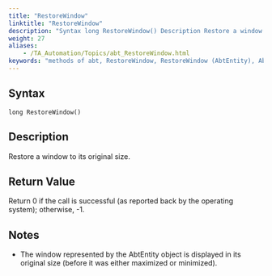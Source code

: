 ```yaml
--- 
title: "RestoreWindow"
linktitle: "RestoreWindow"
description: "Syntax long RestoreWindow() Description Restore a window to its original size. Return Value Return 0 if the call is successful (as reported back by the operating system); otherwise, -1 . Notes The ..."
weight: 27
aliases: 
    - /TA_Automation/Topics/abt_RestoreWindow.html
keywords: "methods of abt, RestoreWindow, RestoreWindow (AbtEntity), AbtEntity, restorewindow, abtentity restorewindow, restore window"
---
```


## Syntax

`long RestoreWindow()`

## Description

Restore a window to its original size.

## Return Value

Return 0 if the call is successful \(as reported back by the operating system\); otherwise, -1.

## Notes

-   The window represented by the AbtEntity object is displayed in its original size \(before it was either maximized or minimized\).




